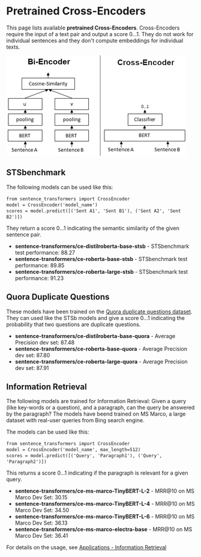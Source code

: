 # Pretrained Cross-Encoders

This page lists available **pretrained Cross-Encoders**. Cross-Encoders require the input of a text pair and output a score 0...1. They do not work for individual sentences and they don't compute embeddings for individual texts.

![BiEncoder](https://raw.githubusercontent.com/UKPLab/sentence-transformers/master/docs/img/Bi_vs_Cross-Encoder.png)


## STSbenchmark
The following models can be used like this:
```
from sentence_transformers import CrossEncoder
model = CrossEncoder('model_name')
scores = model.predict([('Sent A1', 'Sent B1'), ('Sent A2', 'Sent B2')])
```

They return a score  0...1 indicating the semantic similarity of the given sentence pair.
- **sentence-transformers/ce-distilroberta-base-stsb** - STSbenchmark test performance: 88.27
- **sentence-transformers/ce-roberta-base-stsb** - STSbenchmark test performance: 89.85
- **sentence-transformers/ce-roberta-large-stsb** - STSbenchmark test performance: 91.23 

## Quora Duplicate Questions
These models have been trained on the [Quora duplicate questions dataset](https://www.quora.com/q/quoradata/First-Quora-Dataset-Release-Question-Pairs). They can used like the STSb models and give a score 0...1 indicating the probability that two questions are duplicate questions.

- **sentence-transformers/ce-distilroberta-base-quora** - Average Precision dev set: 87.48
- **sentence-transformers/ce-roberta-base-quora** - Average Precision dev set: 87.80
- **sentence-transformers/ce-roberta-large-quora** - Average Precision dev set: 87.91


## Information Retrieval

The following models are trained for Information Retrieval: Given a query (like key-words or a question), and a paragraph, can the query be answered by the paragraph? The models have beend trained on MS Marco, a large dataset with real-user queries from Bing search engine.

The models can be used like this:
```
from sentence_transformers import CrossEncoder
model = CrossEncoder('model_name', max_length=512)
scores = model.predict([('Query', 'Paragraph1'), ('Query', 'Paragraph2')])
```

This returns a score 0...1 indicating if the paragraph is relevant for a given query.

- **sentence-transformers/ce-ms-marco-TinyBERT-L-2** - MRR@10 on MS Marco Dev Set: 30.15
- **sentence-transformers/ce-ms-marco-TinyBERT-L-4** -  MRR@10 on MS Marco Dev Set: 34.50
- **sentence-transformers/ce-ms-marco-TinyBERT-L-6** - MRR@10 on MS Marco Dev Set: 36.13
- **sentence-transformers/ce-ms-marco-electra-base** - MRR@10 on MS Marco Dev Set: 36.41

For details on the usage, see [Applications - Information Retrieval](../examples/applications/information-retrieval/README.md)